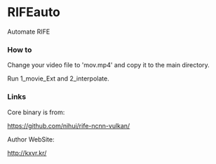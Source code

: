 # RIFEauto
Automate RIFE

### How to
Change your video file to 'mov.mp4' and copy it to the main directory.

Run 1_movie_Ext and 2_interpolate.


### Links
Core binary is from:

https://github.com/nihui/rife-ncnn-vulkan/

Author WebSite:

http://kxvr.kr/
